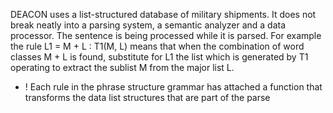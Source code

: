DEACON uses a list-structured database of military shipments. It does not break neatly into a parsing system, a semantic analyzer and a data processor. The sentence is being processed while it is parsed. For example the rule L1 = M + L : T1(M, L) means that when the combination of word classes M + L is found, substitute for L1 the list which is generated by T1 operating to extract the sublist M from the major list L.

+ ! Each rule in the phrase structure grammar has attached a function that transforms the data list structures that are part of the parse